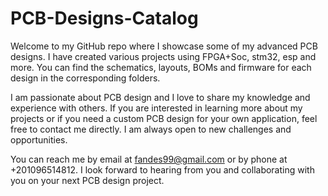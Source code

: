 # PCB-Designs-Catalog

Welcome to my GitHub repo where I showcase some of my advanced PCB designs. I have created various projects using FPGA+Soc, stm32, esp and more. You can find the schematics, layouts, BOMs and firmware for each design in the corresponding folders.

I am passionate about PCB design and I love to share my knowledge and experience with others. If you are interested in learning more about my projects or if you need a custom PCB design for your own application, feel free to contact me directly. I am always open to new challenges and opportunities.

You can reach me by email at fandes99@gmail.com or by phone at +201096514812. I look forward to hearing from you and collaborating with you on your next PCB design project.
